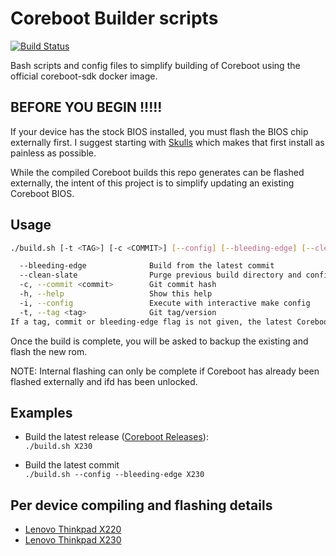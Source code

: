 Coreboot Builder scripts
==========
[![Build Status](https://travis-ci.org/Thrilleratplay/coreboot-builder-scripts.svg?branch=master)](https://travis-ci.org/Thrilleratplay/coreboot-builder-scripts)


Bash scripts and config files to simplify building of Coreboot using the official coreboot-sdk docker image.



## BEFORE YOU BEGIN !!!!!

If your device has the stock BIOS installed, you must flash the BIOS chip externally first. I suggest starting with [Skulls](https://github.com/merge/skulls) which makes that first install as painless as possible.  

While the compiled Coreboot builds this repo generates can be flashed externally, the intent of this project is to simplify updating an existing Coreboot BIOS.  

## Usage

```bash
./build.sh [-t <TAG>] [-c <COMMIT>] [--config] [--bleeding-edge] [--clean-slate] <model>

  --bleeding-edge              Build from the latest commit
  --clean-slate                Purge previous build directory and config
  -c, --commit <commit>        Git commit hash
  -h, --help                   Show this help
  -i, --config                 Execute with interactive make config
  -t, --tag <tag>              Git tag/version
If a tag, commit or bleeding-edge flag is not given, the latest Coreboot release will be built
```

Once the build is complete, you will be asked to backup the existing and flash the new rom.

NOTE: Internal flashing can only be complete if Coreboot has already been flashed externally and ifd has been unlocked.

## Examples
* Build the latest release ([Coreboot Releases](https://coreboot.org/downloads.html)):  
  `./build.sh X230`

* Build the latest commit  
    `./build.sh --config --bleeding-edge X230`


## Per device compiling and flashing details
* [Lenovo Thinkpad X220](x220/README.md)
* [Lenovo Thinkpad X230](x230/README.md)
